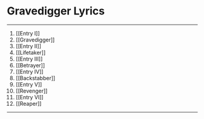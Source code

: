 # Gravedigger Lyrics
---


01. [[Entry I]]
02. [[Gravedigger]]
03. [[Entry II]]
04. [[Lifetaker]]
05. [[Entry III]]
06. [[Betrayer]]
07. [[Entry IV]]
08. [[Backstabber]]
09. [[Entry V]]
10. [[Revenger]]
11. [[Entry VI]]
12. [[Reaper]]

---
